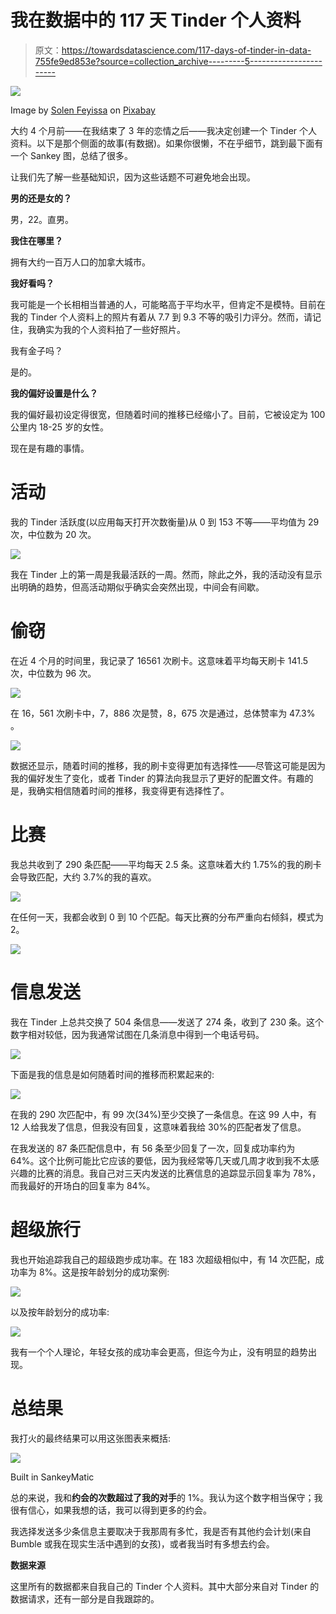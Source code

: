 # 我在数据中的 117 天 Tinder 个人资料

> 原文：<https://towardsdatascience.com/117-days-of-tinder-in-data-755fe9ed853e?source=collection_archive---------5----------------------->

![](img/7650e35b72521b1b2527ab7e9efbd1c0.png)

Image by [Solen Feyissa](https://pixabay.com/users/solenfeyissa-17494645/) on [Pixabay](https://pixabay.com/photos/tinder-home-page-online-dating-5409106/)

大约 4 个月前——在我结束了 3 年的恋情之后——我决定创建一个 Tinder 个人资料。以下是那个侧面的故事(有数据)。如果你很懒，不在乎细节，跳到最下面有一个 Sankey 图，总结了很多。

让我们先了解一些基础知识，因为这些话题不可避免地会出现。

**男的还是女的？**

男，22。直男。

**我住在哪里？**

拥有大约一百万人口的加拿大城市。

**我好看吗？**

我可能是一个长相相当普通的人，可能略高于平均水平，但肯定不是模特。目前在我的 Tinder 个人资料上的照片有着从 7.7 到 9.3 不等的吸引力评分。然而，请记住，我确实为我的个人资料拍了一些好照片。

我有金子吗？

是的。

**我的偏好设置是什么？**

我的偏好最初设定得很宽，但随着时间的推移已经缩小了。目前，它被设定为 100 公里内 18-25 岁的女性。

现在是有趣的事情。

# 活动

我的 Tinder 活跃度(以应用每天打开次数衡量)从 0 到 153 不等——平均值为 29 次，中位数为 20 次。

![](img/23348a2d135a353af982b73d69647297.png)

我在 Tinder 上的第一周是我最活跃的一周。然而，除此之外，我的活动没有显示出明确的趋势，但高活动期似乎确实会突然出现，中间会有间歇。

# 偷窃

在近 4 个月的时间里，我记录了 16561 次刷卡。这意味着平均每天刷卡 141.5 次，中位数为 96 次。

![](img/b7379bb46538075c1ba65bbda7b21345.png)

在 16，561 次刷卡中，7，886 次是赞，8，675 次是通过，总体赞率为 47.3% 。

![](img/9735f4656b355df6506d88e05771f5ea.png)

数据还显示，随着时间的推移，我的刷卡变得更加有选择性——尽管这可能是因为我的偏好发生了变化，或者 Tinder 的算法向我显示了更好的配置文件。有趣的是，我确实相信随着时间的推移，我变得更有选择性了。

# 比赛

我总共收到了 290 条匹配——平均每天 2.5 条。这意味着大约 1.75%的我的刷卡会导致匹配，大约 3.7%的我的喜欢。

![](img/d655fff375aa3c289c3e6aa3c055dbeb.png)

在任何一天，我都会收到 0 到 10 个匹配。每天比赛的分布严重向右倾斜，模式为 2。

![](img/6ed220f60611ba8ab4161416f51f2dbb.png)

# 信息发送

我在 Tinder 上总共交换了 504 条信息——发送了 274 条，收到了 230 条。这个数字相对较低，因为我通常试图在几条消息中得到一个电话号码。

![](img/322c190b47794165c0244419aa4a8a3d.png)

下面是我的信息是如何随着时间的推移而积累起来的:

![](img/2e8720259c5e3724fe71461cbc2619e8.png)

在我的 290 次匹配中，有 99 次(34%)至少交换了一条信息。在这 99 人中，有 12 人给我发了信息，但我没有回复，这意味着我给 30%的匹配者发了信息。

在我发送的 87 条匹配信息中，有 56 条至少回复了一次，回复成功率约为 64%。这个比例可能比它应该的要低，因为我经常等几天或几周才收到我不太感兴趣的比赛的消息。我自己对三天内发送的比赛信息的追踪显示回复率为 78%，而我最好的开场白的回复率为 84%。

# 超级旅行

我也开始追踪我自己的超级跑步成功率。在 183 次超级相似中，有 14 次匹配，成功率为 8%。这是按年龄划分的成功案例:

![](img/879edb926f6e810963d63c03ea790379.png)

以及按年龄划分的成功率:

![](img/e196cd9da2ad641d99a91ac954c15d0b.png)

我有一个个人理论，年轻女孩的成功率会更高，但迄今为止，没有明显的趋势出现。

# 总结果

我打火的最终结果可以用这张图表来概括:

![](img/a770ad5b07ef79ffe1f66525d36e9d27.png)

Built in SankeyMatic

总的来说，我和**约会的次数超过了我的对手**的 1%。我认为这个数字相当保守；我很有信心，如果我想的话，我可以得到更多的约会。

我选择发送多少条信息主要取决于我那周有多忙，我是否有其他约会计划(来自 Bumble 或我在现实生活中遇到的女孩)，或者我当时有多想去约会。

**数据来源**

这里所有的数据都来自我自己的 Tinder 个人资料。其中大部分来自对 Tinder 的数据请求，还有一部分是自我跟踪的。